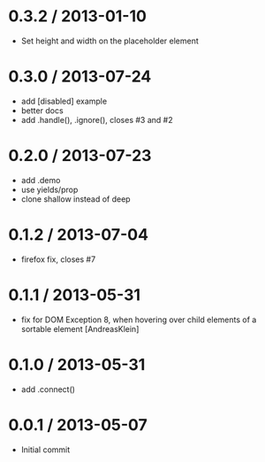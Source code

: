 0.3.2 / 2013-01-10
==================

 * Set height and width on the placeholder element

0.3.0 / 2013-07-24
==================

 * add [disabled] example
 * better docs
 * add .handle(), .ignore(), closes #3 and #2

0.2.0 / 2013-07-23
==================

 * add .demo
 * use yields/prop
 * clone shallow instead of deep

0.1.2 / 2013-07-04
==================

 * firefox fix, closes #7

0.1.1 / 2013-05-31
==================

 * fix for DOM Exception 8, when hovering over child elements of a sortable element [AndreasKlein]

0.1.0 / 2013-05-31
==================

 * add .connect()

0.0.1 / 2013-05-07
==================

  * Initial commit

